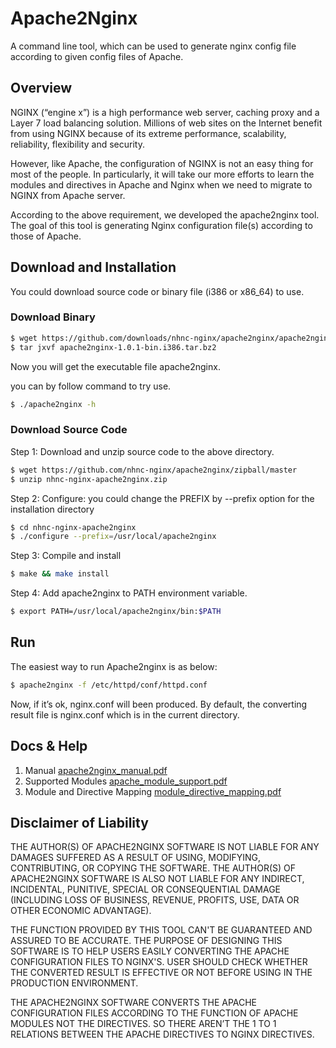 # Apache2Nginx

A command line tool, which can be used to generate nginx config file according to given config files of Apache.

## Overview

NGINX (“engine x”) is a high performance web server, caching proxy and a Layer 7 load balancing solution. Millions of web sites on the Internet benefit from using NGINX because of its extreme performance, scalability, reliability, flexibility and security. 

However, like Apache, the configuration of NGINX is not an easy thing for most of the people. In particularly, it will take our more efforts to learn the modules and directives in Apache and Nginx when we need to migrate to NGINX from Apache server.

According to the above requirement, we developed the apache2nginx tool. The goal of this tool is generating Nginx configuration file(s) according to those of Apache. 

## Download and Installation 

You could download source code or binary file (i386 or x86_64) to use.

### Download Binary 

```bash
$ wget https://github.com/downloads/nhnc-nginx/apache2nginx/apache2nginx-1.0.1-bin.i386.tar.bz2
$ tar jxvf apache2nginx-1.0.1-bin.i386.tar.bz2
```
Now you will get the executable file apache2nginx.

you can by follow command to try use.

```bash
$ ./apache2nginx -h
```

### Download Source Code

Step 1: Download and unzip source code to the above directory.

```bash
$ wget https://github.com/nhnc-nginx/apache2nginx/zipball/master
$ unzip nhnc-nginx-apache2nginx.zip
```

Step 2: Configure: you could change the PREFIX by --prefix option for the installation directory

```bash
$ cd nhnc-nginx-apache2nginx
$ ./configure --prefix=/usr/local/apache2nginx
```

Step 3: Compile and install

```bash
$ make && make install
```

Step 4: Add apache2nginx to PATH environment variable.
```bash
$ export PATH=/usr/local/apache2nginx/bin:$PATH
```

## Run

The easiest way to run Apache2nginx is as below:

```bash
$ apache2nginx -f /etc/httpd/conf/httpd.conf
```

Now, if it’s ok, nginx.conf will been produced.
By default, the converting result file is nginx.conf which is in the current directory.

## Docs & Help
1. Manual [apache2nginx_manual.pdf](https://github.com/downloads/nhnc-nginx/apache2nginx/apache2nginx_manual.pdf)
2. Supported Modules [apache_module_support.pdf](https://github.com/downloads/nhnc-nginx/apache2nginx/apache_module_support.pdf)
3. Module and Directive Mapping [module_directive_mapping.pdf](http://cloud.github.com/downloads/nhnc-nginx/apache2nginx/module_directive_mapping.pdf)

## Disclaimer of Liability
THE AUTHOR(S) OF APACHE2NGINX SOFTWARE IS NOT LIABLE FOR ANY DAMAGES SUFFERED AS A RESULT OF USING, MODIFYING, CONTRIBUTING, OR COPYING THE SOFTWARE. THE AUTHOR(S) OF APACHE2NGINX SOFTWARE IS ALSO NOT LIABLE FOR ANY INDIRECT, INCIDENTAL, PUNITIVE, SPECIAL OR CONSEQUENTIAL DAMAGE (INCLUDING LOSS OF BUSINESS, REVENUE, PROFITS, USE, DATA OR OTHER ECONOMIC ADVANTAGE).

THE FUNCTION PROVIDED BY THIS TOOL CAN'T BE GUARANTEED AND ASSURED TO BE ACCURATE. THE PURPOSE OF DESIGNING THIS SOFTWARE IS TO HELP USERS EASILY CONVERTING THE APACHE CONFIGURATION FILES TO NGINX'S. USER SHOULD CHECK WHETHER THE CONVERTED RESULT IS EFFECTIVE OR NOT BEFORE USING IN THE PRODUCTION ENVIRONMENT.

THE APACHE2NGINX SOFTWARE CONVERTS THE APACHE CONFIGURATION FILES ACCORDING TO THE FUNCTION OF APACHE MODULES NOT THE DIRECTIVES. SO THERE AREN’T THE 1 TO 1 RELATIONS BETWEEN THE APACHE DIRECTIVES TO NGINX DIRECTIVES.




